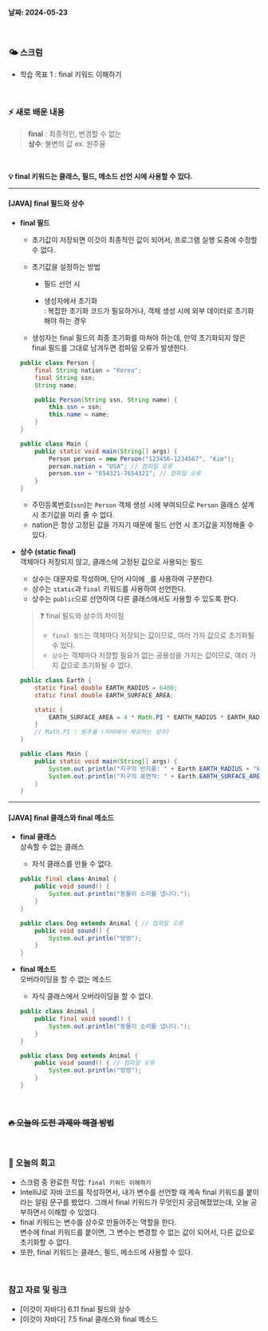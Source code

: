 #### 날짜: 2024-05-23

<br/>

### 🌤️ 스크럼

- 학습 목표 1 : final 키워드 이해하기

<br/>

### ⚡️ 새로 배운 내용

> **final** : 최종적인, 변경할 수 없는  
> **상수**: 불변의 값 ex. 원주율

<br/>

**💡 final 키워드는 클래스, 필드, 메소드 선언 시에 사용할 수 있다.**

---

#### [JAVA] final 필드와 상수

- **final 필드**

  - 초기값이 저장되면 이것이 최종적인 값이 되어서, 프로그램 실행 도중에 수정할 수 없다.
  - 초기값을 설정하는 방법

    - 필드 선언 시

    - 생성자에서 초기화  
      : 복잡한 초기화 코드가 필요하거나, 객체 생성 시에 외부 데이터로 초기화해야 하는 경우

  - 생성자는 final 필드의 최종 초기화를 마쳐야 하는데, 만약 초기화되지 않은 final 필드를 그대로 남겨두면 컴파일 오류가 발생한다.

  ```java
  public class Person {
      final String nation = "Korea";
      final String ssn;
      String name;

      public Person(String ssn, String name) {
          this.ssn = ssn;
          this.name = name;
      }
  }

  public class Main {
      public static void main(String[] args) {
          Person person = new Person("123456-1234567", "Kim");
          person.nation = "USA"; // 컴파일 오류
          person.ssn = "654321-7654321"; // 컴파일 오류
      }
  }
  ```

  - 주민등록번호(`ssn`)는 `Person` 객체 생성 시에 부여되므로 `Person` 클래스 설계 시 초기값을 미리 줄 수 없다.
  - nation은 항상 고정된 값을 가지기 때문에 필드 선언 시 초기값을 지정해줄 수 있다.

- **상수 (static final)**  
  객체마다 저장되지 않고, 클래스에 고정된 값으로 사용되는 필드

  - 상수는 대문자로 작성하며, 단어 사이에 `_`를 사용하여 구분한다.
  - 상수는 `static`과 `final` 키워드를 사용하여 선언한다.
  - 상수는 `public`으로 선언하여 다른 클래스에서도 사용할 수 있도록 한다.

  > ❓ final 필드와 상수의 차이점
  >
  > - `final 필드`는 객체마다 저장되는 값이므로, 여러 가지 값으로 초기화될 수 있다.
  > - `상수`는 객체마다 저장할 필요가 없는 공용성을 가지는 값이므로, 여러 가지 값으로 초기화될 수 없다.

  ```java
  public class Earth {
      static final double EARTH_RADIUS = 6400;
      static final double EARTH_SURFACE_AREA;

      static {
          EARTH_SURFACE_AREA = 4 * Math.PI * EARTH_RADIUS * EARTH_RADIUS;
      }
      // Math.PI : 원주율 (자바에서 제공하는 상수)
  }

  public class Main {
      public static void main(String[] args) {
          System.out.println("지구의 반지름: " + Earth.EARTH_RADIUS + "km"); // 지구의 반지름: 6400km
          System.out.println("지구의 표면적: " + Earth.EARTH_SURFACE_AREA + "km^2"); // 지구의 표면적: 5.121177690999898E8km^2
      }
  }
  ```

---

#### [JAVA] final 클래스와 final 메소드

- **final 클래스**  
  상속할 수 없는 클래스

  - 자식 클래스를 만들 수 없다.

  ```java
  public final class Animal {
      public void sound() {
          System.out.println("동물이 소리를 냅니다.");
      }
  }

  public class Dog extends Animal { // 컴파일 오류
      public void sound() {
          System.out.println("멍멍");
      }
  }
  ```

- **final 메소드**  
  오버라이딩을 할 수 없는 메소드

  - 자식 클래스에서 오버라이딩을 할 수 없다.

  ```java
  public class Animal {
      public final void sound() {
          System.out.println("동물이 소리를 냅니다.");
      }
  }

  public class Dog extends Animal {
      public void sound() { // 컴파일 오류
          System.out.println("멍멍");
      }
  }
  ```

<br/>

### ~~🔥 오늘의 도전 과제와 해결 방법~~

<br/>

### 🤔 오늘의 회고

- 스크럼 중 완료한 작업: `final 키워드 이해하기`
- IntelliJ로 자바 코드를 작성하면서, 내가 변수를 선언할 때 계속 final 키워드를 붙이라는 알림 문구를 봤었다. 그래서 final 키워드가 무엇인지 궁금해졌었는데, 오늘 공부하면서 이해할 수 있었다.
- final 키워드는 변수를 상수로 만들어주는 역할을 한다.  
  변수에 final 키워드를 붙이면, 그 변수는 변경할 수 없는 값이 되어서, 다른 값으로 초기화할 수 없다.
- 또한, final 키워드는 클래스, 필드, 메소드에 사용할 수 있다.

<br/>

### 참고 자료 및 링크

- [이것이 자바다] 6.11 final 필드와 상수
- [이것이 자바다] 7.5 final 클래스와 final 메소드
